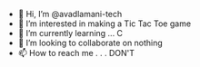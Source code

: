 - 👋 Hi, I’m @avadlamani-tech
- 👀 I’m interested in making a Tic Tac Toe game
- 🌱 I’m currently learning ... C
- 💞️ I’m looking to collaborate on nothing
- 📫 How to reach me . . . DON'T

<!---
avadlamani-tech/avadlamani-tech is a ✨ special ✨ repository because its `README.md` (this file) appears on your GitHub profile.
You can click the Preview link to take a look at your changes.
--->
